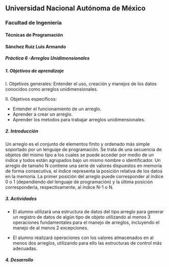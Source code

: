 ## Universidad Nacional Autónoma de México
### Facultad de Ingeniería
#### Técnicas de Programación
#### Sánchez Ruiz Luis Armando
##### Práctica 6 -Arreglos Unidimensionales


##### 1. Objetivos de aprendizaje
 
I. Objetivos generales:  Entender el uso, creación y manejos de los datos conocidos como arreglos unidimensionales. 
 
 
II. Objetivos específicos:
 
* Entender el funcionamiento de un arreglo. 
* Aprender a crear un arreglo. 
* Aprender los metodos para trabajar arreglos unidimensionales.
 
##### 2. Introducción

Un arreglo es el conjunto de elementos finito y ordenado más simple soportado por un lenguaje de programación. Se trata de una secuencia de objetos del mismo tipo a los cuales se puede acceder por medio de un índice y todos están agrupados bajo un mismo nombre o identificador.
Un arreglo de tamaño N contiene una serie de valores dispuestos en memoria de forma consecutiva, el índice representa la posición relativa de los datos en la memoria. La primer posición del arreglo puede corresponder al índice 0 o 1 (dependiendo del lenguaje de programación) y la última posición correspondería, respectivamente, al índice N-1 o N.

##### 3. Actividades

* El alumno utilizará una estructura de datos del tipo arreglo para generar un registro de datos de algún tipo de objeto utilizando al menos 3 operaciones fundamentales para el manejo de arreglos, incluyendo el manejo de al menos 2 excepciones.

* El alumno realizará operaciones con los valores almacenados en al menos dos arreglos, utilizando para ello las estructuras de control más adecuadas.

##### 4. Desarrollo
